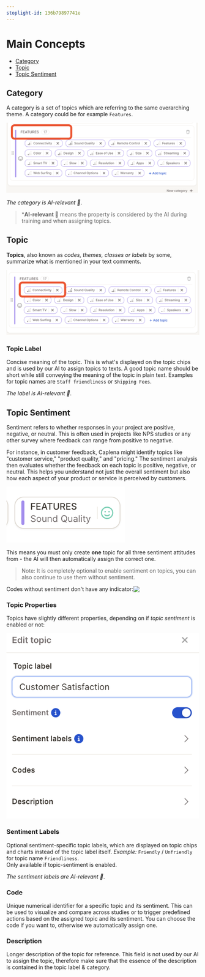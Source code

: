 ```yaml
---
stoplight-id: 136b79897741e
---
```


# Main Concepts

* [Category](#category)
* [Topic](#topic)
* [Topic Sentiment](#topic-sentiment)

## Category 

A category is a set of topics which are referring to the same overarching theme. A category could be for example `Features`.

![Screenshot 2024-11-19 at 17.14.21.png](<../assets/images/Screenshot 2024-11-19 at 17-2.14.21.png>)



*The category is AI-relevant 🤖*.



<!-- theme: info -->

> ***AI-relevant 🤖** means the property is considered by the AI during training and when assigning topics.


## Topic

**Topics**, also known as *codes, themes, classes or labels* by some, summarize what is mentioned in your text comments.

![Screenshot 2024-11-19 at 17.15.49.png](<../assets/images/Screenshot 2024-11-19 at 17.15.49.png>)


### Topic Label

Concise meaning of the topic. This is what's displayed on the topic chips and is used by our AI to assign topics to texts. A good topic name should be short while still conveying the meaning of the topic in plain text. Examples for topic names are `Staff friendliness` or `Shipping Fees`.

*The label is AI-relevant 🤖*.

## Topic Sentiment
Sentiment refers to whether responses in your project are positive, negative, or neutral. This is often used in projects like NPS studies or any other survey where feedback can range from positive to negative.

For instance, in customer feedback, Caplena might identify topics like "customer service," "product quality," and "pricing." The sentiment analysis then evaluates whether the feedback on each topic is positive, negative, or neutral. This helps you understand not just the overall sentiment but also how each aspect of your product or service is perceived by customers.

![Screenshot 2024-11-19 at 17.18.57.png](<../assets/images/Screenshot 2024-11-19 at 17.18.57.png>)


This means you must only create **one** topic for all three sentiment attitudes from - the AI will then automatically assign the correct one.

<!-- theme: info -->

> Note: It is completely optional to enable sentiment on topics, you can also continue to use them without sentiment.

<div style="display:flex; align-items: center">
<div>Codes without sentiment don't have any indicator:</div>
<img src="https://raw.github.com/caplena/knowledge-base/master/docs/images/topic_no_code.png" style="width:100px;"/>
</div>
<!-- theme: warning -->



### Topic Properties

Topics have slightly different properties, depending on if *topic sentiment* is enabled or not:

![Screenshot 2024-11-19 at 17.59.20.png](<../assets/images/Screenshot 2024-11-19 at 17.59.20.png>)



### Sentiment Labels

Optional sentiment-specific topic labels, which are displayed on topic chips and charts instead of the topic label   itself. 
*Example:* `Friendly` / `Unfriendly` for topic name `Friendliness`. <br>Only available if topic-sentiment is enabled.

*The sentiment labels are AI-relevant 🤖*.

### Code

Unique numerical identifier for a specific topic and its sentiment. This can be used to visualize and compare across studies or to trigger predefined actions based on the assigned topic and its sentiment. You can choose the code if you want to, otherwise we automatically assign one.

### Description

Longer description of the topic for reference. This field is not used by our AI to assign the topic, therefore make sure that the essence of the description is contained in the topic label & category.


